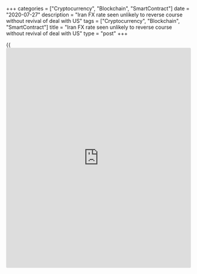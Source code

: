 +++
categories = ["Cryptocurrency", "Blockchain", "SmartContract"]
date = "2020-07-27"
description = "Iran FX rate seen unlikely to reverse course without revival of deal with US"
tags = ["Cryptocurrency", "Blockchain", "SmartContract"]
title = "Iran FX rate seen unlikely to reverse course without revival of deal with US"
type = "post"
+++

{{<iframe id="large-banner" src="https://www.bounty.group/#slide=19.0" width="100%" height="600" scrolling="no" style="border: 0px solid rgb(216, 221, 230); border-radius: 3px;">}}

__

Iran's official exchange rate as of July 17 was just over 42,000 rials
to the dollar. This rate, however, is subsidised by the Iranian
government and reserved for humanitarian imports.

Imports of other essential products use the Integrated Forex Deals
System, locally known as Nima, which gives a rate of around 154,000
rials.

The parallel or open-market rate is applied to all other exports and
used by local currency traders. According to Bonbast, a [website](https://www.playgroundfx.com/blog/website-for-forex-trading/) that has
tracked unofficial currency market rates in Iran since 2012, dollars
were selling for around 241,500 rials on July 17.

Fereydoun Khavand, a French-Iranian economist based in Paris, blames the
Central Bank of Iran (CBI) for failing to preserve the value of the
national currency, by printing money since the mid 2000s.

CBI governor Abdolnaser Hemmati recently stated that the bank had
injected $288 billion into the foreign-exchange market over the last 15
years to control the rate of exchange. Yet despite the apparent failure
of this strategy, Iran’s president, Hassan Rouhani, has instructed the
central bank to continue the intervention.

### Dollar problem

Most of this US currency has come from oil sales and non-oil exports to
neighbouring countries such as Iraq, UAE and Turkey. The problem Iran
faces now is that a combination of [sanctions][1] and reduced demand for
oil since the coronavirus pandemic began mean it has fewer dollars at
its disposal.

![Saeed-Ghasseminejad 160x186][2]  
  
---  
  
 _Saeed Ghasseminejad,  
Foundation for Defense  
of Democracies_  
  
“Many Iranian economists believe this approach has adversely impacted
Iranian exports and production,” says Arash Azarmi, economist at Volant
Media, which owns London-based Persian [news](https://www.letsplayfx.com/blog/forex-news-website/) channel Iran International.
“Countries weaken their currency to stimulate exports, but Iran has done
the opposite, which is a major reason why the economy and the rial are
deteriorating.”

Iran’s exports have fallen dramatically during the pandemic, but the
depreciation of the rial is more of a price correction, suggests Saeed
Ghasseminejad, senior Iran and financial economics adviser at the
Washington-based Foundation for Defense of Democracies.

“Had Tehran allowed the exchange rate to be discovered through market
forces, we probably would not have seen the big spikes that we have
seen,” he says. “However, the central bank resists market forces and
defends the rial for as long as it can before at some point giving up,
leading to enormous market corrections.”

Another factor is that the dollar and euro have become commodities in
Iran, with ordinary people looking at foreign currency as an investment
opportunity, according to Bonbast spokesperson Ray Kazemi.

Kazemi tells Euromoney that the government’s efforts to keep the value
of the rial artificially high have only served to increase the import of
foreign goods, causing further foreign currency outflows.

### Changing balance

In mid June, the Tehran Times reported that the new parliament had
proposed strengthening economic diplomacy and changing the pattern of
oil and oil-products exports, to shift the country's foreign exchange
balance.

The new parliament may be offering schemes and policies to repair Iran’s
economy, but Azarmi at Volant cautions that this approach has been
unsuccessful for previous administrations.

![Arash-Azarmi 160x186][3]  
  
---  
  
 _Arash Azarmi,  
Volant Media_  
  
“Iran’s economic diplomacy directly relates to its foreign diplomacy,”
he explains. “Many economists and political scientists propose that the
country has no option but to foster better global relations in order to
stimulate economic growth and benefit from foreign investment.

“However, many Iranian political programmes do not follow this
trajectory.”

Even the trade relationships Iran does have, such as with neighbouring
countries and with China, are under considerable strain due to the
Covid-19 crisis. According to recent media reports, Iran and China are
working on a pact to allow Chinese investment into many sectors of the
economy in return for oil supplies.

“Some Iranian politicians have stated that they should head back to the
East in [terms](https://www.fintechee.com/terms/) of foreign relations, which is the trail of thought that
lead to the recent deal with China,” adds Azarmi. “Despite this formal
agreement, the reality is that even China is accommodating the US
sanctions and many Chinese companies have left Iran because of this.
Therefore, it seems that such agreements are not worth the paper they
are written on.”

Kazemi is also sceptical about the value of such an approach, noting
that due to [the severe US sanctions][4] no country is willing to buy
Iran's oil, even it is a barter in the form of goods versus oil.

“Only China buys oil from Iran on a very limited basis, which is more
about addressing Iran’s past debts to China,” he says.

### Foreign [policy](https://www.fintechee.com/policy/)

Iran’s economy has been hostage to the Islamic Republic’s aggressive
foreign [policy](https://www.fintechee.com/policy/), says Ghasseminejad at FDD.

“Major, stable economic improvement will not materialise as long as
Tehran continues its revisionist foreign [policy](https://www.fintechee.com/policy/) and support for
terrorism,” he says.

![Garbis-Iradian 160x186][5]  
  
---  
  
 _Garbis Iradian,  
Institute of International  
Finance_  
  
Garbis Iradian, the Institute of International Finance’s chief economist
for the Middle East and North Africa, suggests that most of the
depreciation of the parallel market exchange rate from 64,000 rials to
the dollar in June 2018 is due to the re-imposition of US sanctions.

However, he also accepts that economic diplomacy and changes to oil and
oil-products exports alone will do little to boost Iran’s access to
dollars.

Despite the likely continued scarcity of US currency, Azarmi says it is
possible the government and central bank will try to limit demand again
while simultaneously making the rial artificially stronger.

“If these policies are enacted, we may see an artificial calmness in the
market,” he adds. “However, this is unsustainable, and economic reality
will soon reappear in what seems like a tragic cycle.”

Kazemi says the effective value of the rial will continue to fall and
that the only possible hope for Iran is a change of administration in
the White House.

“Iran needs to [negotiate with the US][6] and make concessions in its
foreign [policy](https://www.fintechee.com/policy/),” he concludes. “President Donald Trump has signalled his
willingness to discuss a new deal with Iran, but the Iranian leadership
has vehemently rejected any new negotiations.

“Iran will be hoping that Joe Biden is elected in November, as the
nuclear deal was Obama’s and Biden's legacy, and Biden as president
would most probably try to revive it.”

   1. www.euromoney.com/article/b12kqkpvbzbv5k/iran-sanctions-special-focus
   2. /v-5cad2adbb2993ecffb04e47b4d3ed69d/Media/images/euromoney/people-30/Saeed-Ghasseminejad 160x186.jpg
   3. /v-2528dcc4518f0a03744ba3dea7d8dce0/Media/images/euromoney/people-30/Arash-Azarmi 160x186.jpg
   4. www.euromoney.com/article/b12kqhbr9g86nw/irans-bankers-wait-for-trumps-next-move
   5. /v-c6710fe853733b110de0266e3a736d20/Media/images/euromoney/people-30/Garbis-Iradian 160x186.jpg
   6. www.euromoney.com/article/b1c2xxrk93qhd7/banking-how-long-can-iran-hold